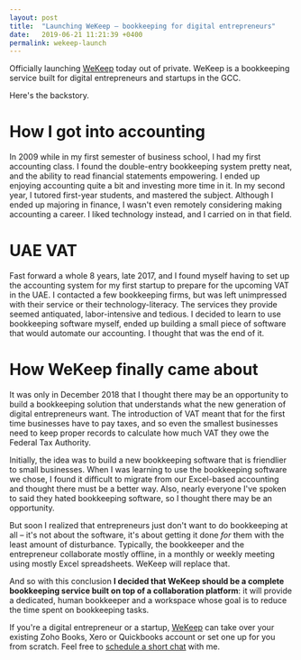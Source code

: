 ```yaml
---
layout: post
title:  "Launching WeKeep – bookkeeping for digital entrepreneurs"
date:   2019-06-21 11:21:39 +0400
permalink: wekeep-launch
---
```


Officially launching [WeKeep][wekeep-home] today out of private. WeKeep is a bookkeeping service built for digital entrepreneurs and startups in the GCC.

Here's the backstory.

# How I got into accounting
In 2009 while in my first semester of business school, I had my first accounting class. I found the double-entry bookkeeping system pretty neat, and the ability to read financial statements empowering. I ended up enjoying accounting quite a bit and investing more time in it. In my second year, I tutored first-year students, and mastered the subject. Although I ended up majoring in finance, I wasn't even remotely considering making accounting a career. I liked technology instead, and I carried on in that field.
   
# UAE VAT
Fast forward a whole 8 years, late 2017, and I found myself having to set up the accounting system for my first startup to prepare for the upcoming VAT in the UAE. I contacted a few bookkeeping firms, but was left unimpressed with their service or their technology-literacy. The services they provide seemed antiquated, labor-intensive and tedious. I decided to learn to use bookkeeping software myself, ended up building a small piece of software that would automate our accounting. I thought that was the end of it.
  
# How WeKeep finally came about
It was only in December 2018 that I thought there may be an opportunity to build a bookkeeping solution that understands what the new generation of digital entrepreneurs want. The introduction of VAT meant that for the first time businesses have to pay taxes, and so even the smallest businesses need to keep proper records to calculate how much VAT they owe the Federal Tax Authority. 

Initially, the idea was to build a new bookkeeping software that is friendlier to small businesses. When I was learning to use the bookkeeping software we chose, I found it difficult to migrate from our Excel-based accounting and thought there must be a better way. Also, nearly everyone I've spoken to said they hated bookkeeping software, so I thought there may be an opportunity. 

But soon I realized that entrepreneurs just don't want to do bookkeeping at all – it's not about the software, it's about getting it done _for_ them with the least amount of disturbance. Typically, the bookkeeper and the entrepreneur collaborate mostly offline, in a monthly or weekly meeting using mostly Excel spreadsheets. WeKeep will replace that.

And so with this conclusion <strong>I decided that WeKeep should be a complete bookkeeping service built on top of a collaboration platform</strong>: it will provide a dedicated, human bookkeeper and a workspace whose goal is to reduce the time spent on bookkeeping tasks. 

If you're a digital entrepreneur or a startup, [WeKeep][wekeep-home] can take over your existing Zoho Books, Xero or Quickbooks account or set one up for you from scratch. Feel free to [schedule a short chat][calendly-wekeep] with me.


[wekeep-home]: https://www.wekeep.co
[calendly-wekeep]: https://calendly.com/wekeep/talk-to-wekeep/
